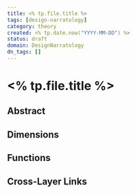 ```yaml
---
title: <% tp.file.title %>
tags: [design-narratology]
category: theory
created: <% tp.date.now("YYYY-MM-DD") %>
status: draft
domain: DesignNarratology
dn_tags: []
---
```


# <% tp.file.title %>

## Abstract

## Dimensions

## Functions

## Cross-Layer Links
